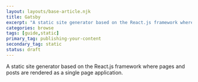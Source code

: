 ```yaml
---
layout: layouts/base-article.njk
title: Gatsby
excerpt: "A static site generator based on the React.js framework where pages and posts are rendered as a single page application."
categories: browse
tags: [guide,static]
primary_tag: publishing-your-content
secondary_tag: static
status: draft
---
```

A static site generator based on the React.js framework where pages and posts are rendered as a single page application.
